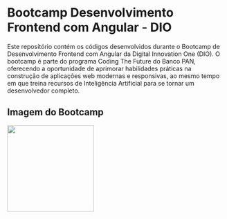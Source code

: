 # Bootcamp Desenvolvimento Frontend com Angular - DIO

Este repositório contém os códigos desenvolvidos durante o Bootcamp de Desenvolvimento Frontend com Angular da Digital Innovation One (DIO). O bootcamp é parte do programa Coding The Future do Banco PAN, oferecendo a oportunidade de aprimorar habilidades práticas na construção de aplicações web modernas e responsivas, ao mesmo tempo em que treina recursos de Inteligência Artificial para se tornar um desenvolvedor completo.

## Imagem do Bootcamp
<img src="https://hermes.dio.me/tracks/2b3eb506-d986-4a63-b353-c086684ff557.png" width="200">


